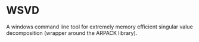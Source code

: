 # WSVD
A windows command line tool for extremely memory efficient singular value decomposition (wrapper around the ARPACK library).
